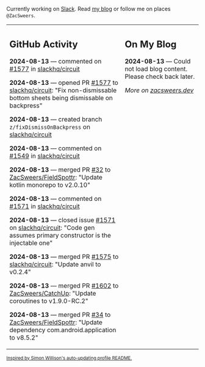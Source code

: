 Currently working on [Slack](https://slack.com/). Read [my blog](https://zacsweers.dev/) or follow me on places `@ZacSweers`.

<table><tr><td valign="top" width="60%">

## GitHub Activity
<!-- githubActivity starts -->
**2024-08-13** — commented on [#1577](https://github.com/slackhq/circuit/pull/1577#issuecomment-2286816732) in [slackhq/circuit](https://github.com/slackhq/circuit)

**2024-08-13** — opened PR [#1577](https://github.com/slackhq/circuit/pull/1577) to [slackhq/circuit](https://github.com/slackhq/circuit): "Fix non-dismissable bottom sheets being dismissable on backpress"

**2024-08-13** — created branch `z/fixDismissOnBackpress` on [slackhq/circuit](https://github.com/slackhq/circuit)

**2024-08-13** — commented on [#1549](https://github.com/slackhq/circuit/issues/1549#issuecomment-2286624222) in [slackhq/circuit](https://github.com/slackhq/circuit)

**2024-08-13** — merged PR [#32](https://github.com/ZacSweers/FieldSpottr/pull/32) to [ZacSweers/FieldSpottr](https://github.com/ZacSweers/FieldSpottr): "Update kotlin monorepo to v2.0.10"

**2024-08-13** — commented on [#1571](https://github.com/slackhq/circuit/issues/1571#issuecomment-2286599051) in [slackhq/circuit](https://github.com/slackhq/circuit)

**2024-08-13** — closed issue [#1571](https://github.com/slackhq/circuit/issues/1571) on [slackhq/circuit](https://github.com/slackhq/circuit): "Code gen assumes primary constructor is the injectable one"

**2024-08-13** — merged PR [#1575](https://github.com/slackhq/circuit/pull/1575) to [slackhq/circuit](https://github.com/slackhq/circuit): "Update anvil to v0.2.4"

**2024-08-13** — merged PR [#1602](https://github.com/ZacSweers/CatchUp/pull/1602) to [ZacSweers/CatchUp](https://github.com/ZacSweers/CatchUp): "Update coroutines to v1.9.0-RC.2"

**2024-08-13** — merged PR [#34](https://github.com/ZacSweers/FieldSpottr/pull/34) to [ZacSweers/FieldSpottr](https://github.com/ZacSweers/FieldSpottr): "Update dependency com.android.application to v8.5.2"
<!-- githubActivity ends -->
</td><td valign="top" width="40%">

## On My Blog
<!-- blog starts -->
**2024-08-13** — Could not load blog content. Please check back later.
<!-- blog ends -->
_More on [zacsweers.dev](https://zacsweers.dev/)_
</td></tr></table>

<sub><a href="https://simonwillison.net/2020/Jul/10/self-updating-profile-readme/">Inspired by Simon Willison's auto-updating profile README.</a></sub>